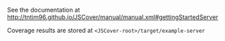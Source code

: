See the documentation at http://tntim96.github.io/JSCover/manual/manual.xml#gettingStartedServer

Coverage results are stored at `<JSCover-root>/target/example-server`